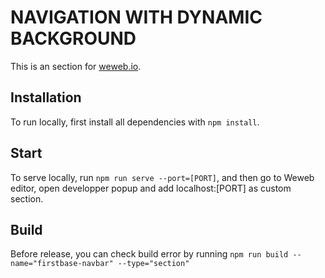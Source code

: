 # NAVIGATION WITH DYNAMIC BACKGROUND

This is an section for [weweb.io](https://www.weweb.io/).

## Installation

To run locally, first install all dependencies with `npm install`.

## Start

To serve locally, run `npm run serve --port=[PORT]`, and then go to Weweb editor, open developper popup and add localhost:[PORT] as custom section.

## Build

Before release, you can check build error by running `npm run build --name="firstbase-navbar" --type="section"`
